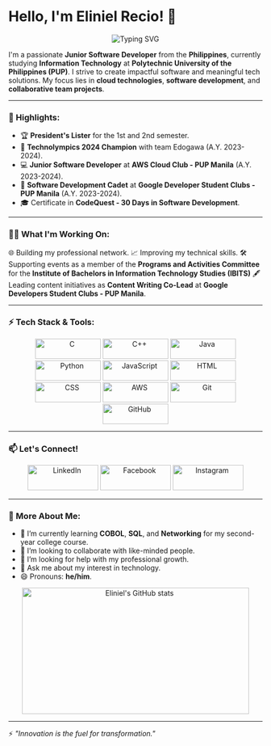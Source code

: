 # Hello, I'm Eliniel Recio! 👋

<p align="center">
  <img src="https://readme-typing-svg.demolab.com?font=Fira+Code&size=28&pause=1000&color=6A5ACD&center=true&vCenter=true&width=600&lines=Welcome+to+my+GitHub+Profile!+%F0%9F%91%8B;I+am+a+Software+Developer!+%F0%9F%92%BB;Let's+create+something+amazing!+%F0%9F%9A%80" alt="Typing SVG" />
</p>

I'm a passionate **Junior Software Developer** from the **Philippines**, currently studying **Information Technology** at **Polytechnic University of the Philippines (PUP)**. I strive to create impactful software and meaningful tech solutions. My focus lies in **cloud technologies**, **software development**, and **collaborative team projects**.

---

### 🌟 Highlights:

- 🏆 **President's Lister** for the 1st and 2nd semester.
- 🥇 **Technolympics 2024 Champion** with team Edogawa (A.Y. 2023-2024).
- 💻 **Junior Software Developer** at **AWS Cloud Club - PUP Manila** (A.Y. 2023-2024).
- 🚀 **Software Development Cadet** at **Google Developer Student Clubs - PUP Manila** (A.Y. 2023-2024).
- 🎓 Certificate in **CodeQuest - 30 Days in Software Development**.

---

### 👨‍💻 What I'm Working On:

🌐 Building my professional network.
📈 Improving my technical skills.
🛠️ Supporting events as a member of the **Programs and Activities Committee** for the **Institute of Bachelors in Information Technology Studies (IBITS)**
🖋️ Leading content initiatives as **Content Writing Co-Lead** at **Google Developers Student Clubs - PUP Manila**.

---

### ⚡ Tech Stack & Tools:
<p align="center">
  <img src="https://img.shields.io/badge/Language-C-blue?logo=c&logoColor=white" alt="C" width="130" height="40"/>
  <img src="https://img.shields.io/badge/Language-C++-00599C?logo=c%2B%2B&logoColor=white" alt="C++" width="130" height="40"/>
  <img src="https://img.shields.io/badge/Language-Java-orange?logo=java&logoColor=white" alt="Java" width="130" height="40"/>
  <img src="https://img.shields.io/badge/Language-Python-3776AB?logo=python&logoColor=white" alt="Python" width="130" height="40"/>
  <img src="https://img.shields.io/badge/Language-JavaScript-F7DF1E?logo=javascript&logoColor=black" alt="JavaScript" width="130" height="40"/>
  <img src="https://img.shields.io/badge/Frontend-HTML-orange?logo=html5&logoColor=white" alt="HTML" width="130" height="40"/>
  <img src="https://img.shields.io/badge/Frontend-CSS-blue?logo=css3&logoColor=white" alt="CSS" width="130" height="40"/>
  <img src="https://img.shields.io/badge/Cloud-AWS-FF9900?logo=amazonaws&logoColor=white" alt="AWS" width="130" height="40"/>
  <img src="https://img.shields.io/badge/Tools-Git-F05032?logo=git&logoColor=white" alt="Git" width="130" height="40"/>
  <img src="https://img.shields.io/badge/Tools-GitHub-181717?logo=github&logoColor=white" alt="GitHub" width="130" height="40"/>
</p>

---

### 📫 Let's Connect!

<p align="center">
  <a href="https://www.linkedin.com/in/recio-eliniel-932521291/"><img src="https://img.shields.io/badge/LinkedIn-blue?logo=linkedin&logoColor=white" alt="LinkedIn" width="140" height="50"/></a>
  <a href="https://www.facebook.com/happyreshh?mibextid=LQQJ4d"><img src="https://img.shields.io/badge/Facebook-1877F2?logo=facebook&logoColor=white" alt="Facebook" width="140" height="50"/></a>
  <a href="https://www.instagram.com/happyresh?igsh=ZHF4OXpqNzh2am4x&utm_source=qr"><img src="https://img.shields.io/badge/Instagram-E4405F?logo=instagram&logoColor=white" alt="Instagram" width="140" height="50"/></a>
</p>

---

### 🔭 More About Me:

- 🌱 I’m currently learning **COBOL**, **SQL**, and **Networking** for my second-year college course.
- 👯 I’m looking to collaborate with like-minded people.
- 🤔 I’m looking for help with my professional growth.
- 💬 Ask me about my interest in technology.
- 😄 Pronouns: **he/him**.

<p align="center">
  <img src="https://github-readme-stats.vercel.app/api?username=happyresh&show_icons=true&theme=radical" alt="Eliniel's GitHub stats" width="450" height="250"/>
</p>

---

⚡️ *"Innovation is the fuel for transformation."*
